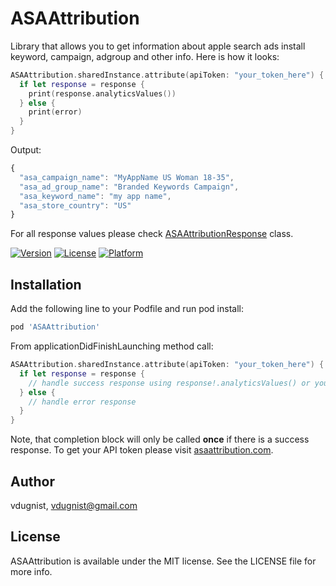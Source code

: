 # ASAAttribution

Library that allows you to get information about apple search ads install keyword, campaign, adgroup and other info. Here is how it looks:
```swift
ASAAttribution.sharedInstance.attribute(apiToken: "your_token_here") { response, error in
  if let response = response {
    print(response.analyticsValues())
  } else {
    print(error)
  }
}
```

Output:
```javascript
{
  "asa_campaign_name": "MyAppName US Woman 18-35",
  "asa_ad_group_name": "Branded Keywords Campaign",
  "asa_keyword_name": "my app name",
  "asa_store_country": "US"
}
```

For all response values please check [ASAAttributionResponse](https://github.com/vdugnist/asaattribution_lib/blob/main/ASAAttribution/Classes/ASAAttributionResponse.swift) class.


[![Version](https://img.shields.io/cocoapods/v/ASAAttribution.svg?style=flat)](https://cocoapods.org/pods/ASAAttribution)
[![License](https://img.shields.io/cocoapods/l/ASAAttribution.svg?style=flat)](https://cocoapods.org/pods/ASAAttribution)
[![Platform](https://img.shields.io/cocoapods/p/ASAAttribution.svg?style=flat)](https://cocoapods.org/pods/ASAAttribution)

## Installation

Add the following line to your Podfile and run pod install:

```ruby
pod 'ASAAttribution'
```

From applicationDidFinishLaunching method call:
```swift
ASAAttribution.sharedInstance.attribute(apiToken: "your_token_here") { response, error in
  if let response = response {
    // handle success response using response!.analyticsValues() or your custom format
  } else {
    // handle error response
  }
}
```

Note, that completion block will only be called **once** if there is a success response. To get your API token please visit [asaattribution.com](https://asaattribution.com).

## Author

vdugnist, vdugnist@gmail.com

## License

ASAAttribution is available under the MIT license. See the LICENSE file for more info.


